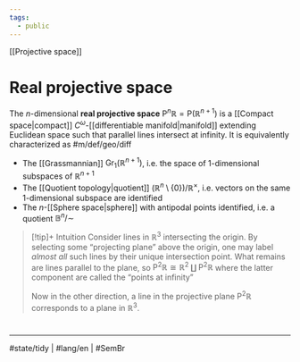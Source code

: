 ```yaml
---
tags:
  - public
---
```

[[Projective space]]
# Real projective space

The $n$-dimensional **real projective space** $\mathrm{P}^n \mathbb{R} = \mathrm{P}(\mathbb{R}^{n+1})$ is a [[Compact space|compact]] $C^\omega$-[[differentiable manifold|manifold]] extending Euclidean space such that parallel lines intersect at infinity.
It is equivalently characterized as #m/def/geo/diff

- The [[Grassmannian]] $\mathrm{Gr}_{1}(\mathbb{R}^{n+1})$, i.e. the space of 1-dimensional subspaces of $\mathbb{R}^{n+1}$
- The [[Quotient topology|quotient]] $(\mathbb{R}^n \setminus \{ 0 \})/\mathbb{R}^\times$, i.e. vectors on the same 1-dimensional subspace are identified
- The $n$-[[Sphere space|sphere]] with antipodal points identified, i.e. a quotient $\mathbb{B}^n /{\sim}$

> [!tip]+ Intuition
> Consider lines in $\mathbb{R}^3$ intersecting the origin.
> By selecting some “projecting plane” above the origin,
> one may label _almost all_ such lines by their unique intersection point.
> What remains are lines parallel to the plane,
> so $\mathrm{P}^2 \mathbb{R} \cong \mathbb{R}^2 \amalg \mathrm{P}^{2}\mathbb{R}$ where the latter component are called the “points at infinity”
> 
> Now in the other direction, a line in the projective plane $\mathrm{P}^2 \mathbb{R}$ corresponds to a plane in $\mathbb{R}^3$.


#
---
#state/tidy | #lang/en | #SemBr
